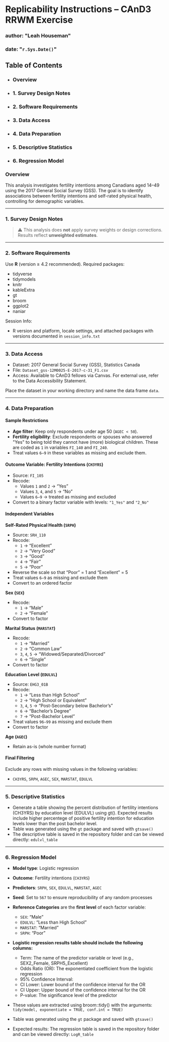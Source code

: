 # Replicability Instructions – CAnD3 RRWM Exercise
### author: "Leah Houseman"
### date: "`r.Sys.Date()`"

## Table of Contents

- ### Overview
- ### 1. Survey Design Notes
- ### 2. Software Requirements
- ### 3. Data Access
- ### 4. Data Preparation
- ### 5. Descriptive Statistics
- ### 6. Regression Model

### Overview
This analysis investigates fertility intentions among Canadians aged 14–49 using the 2017 General Social Survey (GSS). The goal is to identify associations between fertility intentions and self-rated physical health, controlling for demographic variables.

--------------------------------------------------------------------------------

### 1. Survey Design Notes

> ⚠️ This analysis does **not** apply survey weights or design corrections. Results reflect **unweighted estimates**.

---

### 2. Software Requirements

Use **R** (version ≥ 4.2 recommended). Required packages:

- tidyverse
- tidymodels
- knitr
- kableExtra
- gt
- broom
- ggplot2
- naniar

Session Info:
- R version and platform, locale settings, and attached packages with versions documented in `session_info.txt`
---

### 3. Data Access

- Dataset: 2017 General Social Survey (GSS), Statistics Canada  
- File: `Dataset_gss-12M0025-E-2017-c-31_F1.csv`  
- Access: Available to CAnD3 fellows via Canvas. For external use, refer to the Data Accessibility Statement.

Place the dataset in your working directory and name the data frame `data`.

---

### 4. Data Preparation

#### Sample Restrictions

- **Age filter**: Keep only respondents under age 50 (`AGEC < 50`).
- **Fertility eligibility**: Exclude respondents or spouses who answered "Yes" to being told they cannot have (more) biological children. These are coded as `1` in variables `FI_140` and `FI_240`.
- Treat values `6–9` in these variables as missing and exclude them.

#### Outcome Variable: Fertility Intentions (`CH3YRS`)

- Source: `FI_105`
- Recode:
  - Values `1` and `2` → “Yes”
  - Values `3`, `4`, and `5` → “No”
  - Values `6–9` → treated as missing and excluded
- Convert to a binary factor variable with levels: `"1_Yes"` and `"2_No"`

#### Independent Variables

**Self-Rated Physical Health (`SRPH`)**
- Source: `SRH_110`
- Recode:
  - `1` → “Excellent”
  - `2` → “Very Good”
  - `3` → “Good”
  - `4` → “Fair”
  - `5` → “Poor”
- Reverse the scale so that “Poor” = 1 and “Excellent” = 5
- Treat values `6–9` as missing and exclude them
- Convert to an ordered factor

**Sex (`SEX`)**
- Recode:
  - `1` → “Male”
  - `2` → “Female”
- Convert to factor

**Marital Status (`MARSTAT`)**
- Recode:
  - `1` → “Married”
  - `2` → “Common Law”
  - `3`, `4`, `5` → “Widowed/Separated/Divorced”
  - `6` → “Single”
- Convert to factor

**Education Level (`EDULVL`)**
- Source: `EHG3_01B`
- Recode:
  - `1` → “Less than High School”
  - `2` → “High School or Equivalent”
  - `3`, `4`, `5` → “Post-Secondary below Bachelor’s”
  - `6` → “Bachelor’s Degree”
  - `7` → “Post-Bachelor Level”
- Treat values `96–99` as missing and exclude them
- Convert to factor

**Age (`AGEC`)**
- Retain as-is (whole number format)

#### Final Filtering

Exclude any rows with missing values in the following variables:

- `CH3YRS`, `SRPH`, `AGEC`, `SEX`, `MARSTAT`, `EDULVL`

---

### 5. Descriptive Statistics 

- Generate a table showing the percent distribution of fertility intentions (CH3YRS) by education level (EDULVL) using gt(). Expected results include higher percentege of positive fertility intention for education levels lower than the post bachelor level.
- Table was generated using the `gt` package and saved with `gtsave()`
- The descriptive table is saved in the repository folder and can be viewed directly:
`edulvl_table`

---

### 6. Regression Model

- **Model type**: Logistic regression
- **Outcome**: Fertility intentions (`CH3YRS`)
- **Predictors**: `SRPH`, `SEX`, `EDULVL`, `MARSTAT`, `AGEC`
- **Seed**: Set to `567` to ensure reproducibility of any random processes
- **Reference Categories** are the **first level** of each factor variable:
    - `SEX`: “Male”
    - `EDULVL`: “Less than High School”
    - `MARSTAT`: “Married”
    - `SRPH`: “Poor”
    
    
- **Logistic regression results table should include the following columns:**
  - Term: The name of the predictor variable or level (e.g., SEX2_Female, SRPH5_Excellent)
  - Odds Ratio (OR): The exponentiated coefficient from the logistic regression
  - 95% Confidence Interval:
  - CI Lower: Lower bound of the confidence interval for the OR
  - CI Upper: Upper bound of the confidence interval for the OR
  - P-value: The significance level of the predictor
- These values are extracted using broom::tidy() with the arguments: `tidy(model, exponentiate = TRUE, conf.int = TRUE)`
- Table was generated using the `gt` package and saved with `gtsave()`
- Expected results: The regression table is saved in the repository folder and can be viewed directly:
`LogR_table`

